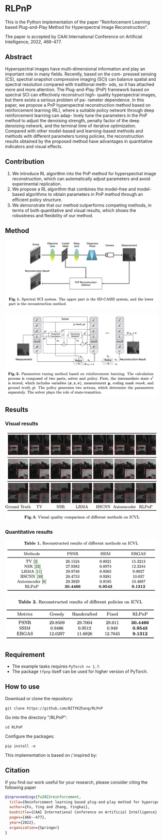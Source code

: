 # RLPnP
This is the Python implementation of the paper "Reinforcement Learning based Plug-and-Play Method for Hyperspectral Image Reconstruction".

The paper is accepted by CAAI International Conference on Artificial Intelligence, 2022, 466-477.

## Abstract

Hyperspectral images have multi-dimensional information and play an important role in many fields. Recently, based on the com- pressed sensing (CS), spectral snapshot compressive imaging (SCI) can balance spatial and spectral resolution compared with traditional meth- ods, so it has attached more and more attention. The Plug-and-Play (PnP) framework based on spectral SCI can effectively reconstruct high- quality hyperspectral images, but there exists a serious problem of pa- rameter dependence. In this paper, we propose a PnP hyperspectral reconstruction method based on reinforcement learning (RL), where a suitable policy network through deep reinforcement learning can adap- tively tune the parameters in the PnP method to adjust the denoising strength, penalty factor of the deep denoising network, and the terminal time of iterative optimization. Compared with other model-based and learning-based methods and methods with different parameters tuning policies, the reconstruction results obtained by the proposed method have advantages in quantitative indicators and visual effects.

## Contribution

1. We introduce RL algorithm into the PnP method for hyperspectral image reconstruction, which can automatically adjust parameters and avoid experimental replication.
2. We propose a RL algorithm that combines the model-free and model-based algorithms to obtain parameters in PnP method through an eﬀicient policy structure.
3. We demonstrate that our method outperforms competing methods, in terms of both quantitative and visual results, which shows the robustness and flexibility of our method.

## Method

![fig1](images/framework.png)

![fig1](images/RLPnP.png)

## Results

### Visual results

![fig3](images/visual.png)

### Quantitative results

![fig4](images/res1.png)

![fig5](images/res2.png)

## Requirement

- The example tasks requires `PyTorch <= 1.7`.
- The package `tfpnp` itself can be used for higher version of PyTorch.

## How to use
Download or clone the repository:

`git clone https://github.com/BITYKZhang/RLPnP`

Go into the directory "/RLPnP":

`cd RLPnP`

Configure the packages:

`pip install -e`

This implementation is based on / inspired by:

[TFPnP]: https://github.com/Vandermode/TFPnP



## Citation

If you find our work useful for your research, please consider citing the following paper

```bibtex
@inproceedings{fu2022reinforcement,
  title={Reinforcement learning based plug-and-play method for hyperspectral image reconstruction},
  author={Fu, Ying and Zhang, Yingkai},
  booktitle={CAAI International Conference on Artificial Intelligence},
  pages={466--477},
  year={2022},
  organization={Springer}
}
```
